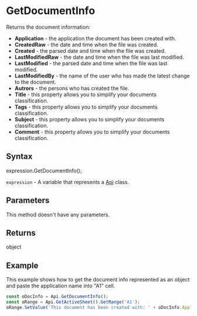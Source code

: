 # GetDocumentInfo

Returns the document information:* **Application** - the application the document has been created with.* **CreatedRaw** - the date and time when the file was created.* **Created** - the parsed date and time when the file was created.* **LastModifiedRaw** - the date and time when the file was last modified.* **LastModified** - the parsed date and time when the file was last modified.* **LastModifiedBy** - the name of the user who has made the latest change to the document.* **Autrors** - the persons who has created the file.* **Title** - this property allows you to simplify your documents classification.* **Tags** - this property allows you to simplify your documents classification.* **Subject** - this property allows you to simplify your documents classification.* **Comment** - this property allows you to simplify your documents classification.

## Syntax

expression.GetDocumentInfo();

`expression` - A variable that represents a [Api](../Api.md) class.

## Parameters

This method doesn't have any parameters.

## Returns

object

## Example

This example shows how to get the document info represented as an object and paste the application name into "A1" cell.

```javascript
const oDocInfo = Api.GetDocumentInfo();
const oRange = Api.GetActiveSheet().GetRange('A1');
oRange.SetValue('This document has been created with: ' + oDocInfo.Application)
```
